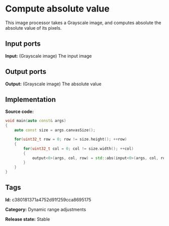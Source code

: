 # Compute absolute value

This image processor takes a Grayscale image, and computes absolute the absolute value of its pixels.

## Input ports

__Input:__ (Grayscale image) The input image

## Output ports

__Output:__ (Grayscale image) The absolute value

## Implementation

__Source code:__

```c++
void main(auto const& args)
{
	auto const size = args.canvasSize();

	for(uint32_t row = 0; row != size.height(); ++row)
	{
		for(uint32_t col = 0; col != size.width(); ++col)
		{
			output<0>(args, col, row) = std::abs(input<0>(args, col, row));
		}
	}
}
```

## Tags

__Id:__ c380181371a4752d91f259cca8695175

__Category:__ Dynamic range adjustments

__Release state:__ Stable